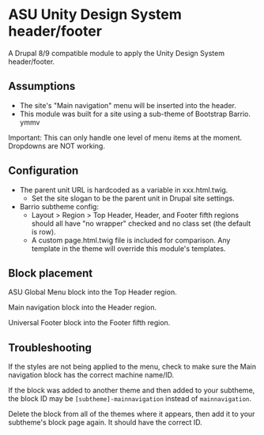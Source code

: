 # ASU Unity Design System header/footer

A Drupal 8/9 compatible module to apply the Unity Design System header/footer.

## Assumptions

* The site's "Main navigation" menu will be inserted into the header.
* This module was built for a site using a sub-theme of Bootstrap Barrio. ymmv

Important: This can only handle one level of menu items at the moment. Dropdowns are NOT working.

## Configuration

* The parent unit URL is hardcoded as a variable in xxx.html.twig.
  * Set the site slogan to be the parent unit in Drupal site settings.
* Barrio subtheme config:
  * Layout > Region > Top Header, Header, and Footer fifth regions should all have "no wrapper" checked and no class set (the default is row).
  * A custom page.html.twig file is included for comparison. Any template in the theme will override this module's templates.
  
## Block placement

ASU Global Menu block into the Top Header region.

Main navigation block into the Header region.

Universal Footer block into the Footer fifth region.

## Troubleshooting

If the styles are not being applied to the menu, check to make sure the Main navigation block has the correct machine name/ID.

If the block was added to another theme and then added to your subtheme, the block ID may be `[subtheme]-mainnavigation` instead of `mainnavigation`.

Delete the block from all of the themes where it appears, then add it to your subtheme's block page again. It should have the correct ID.